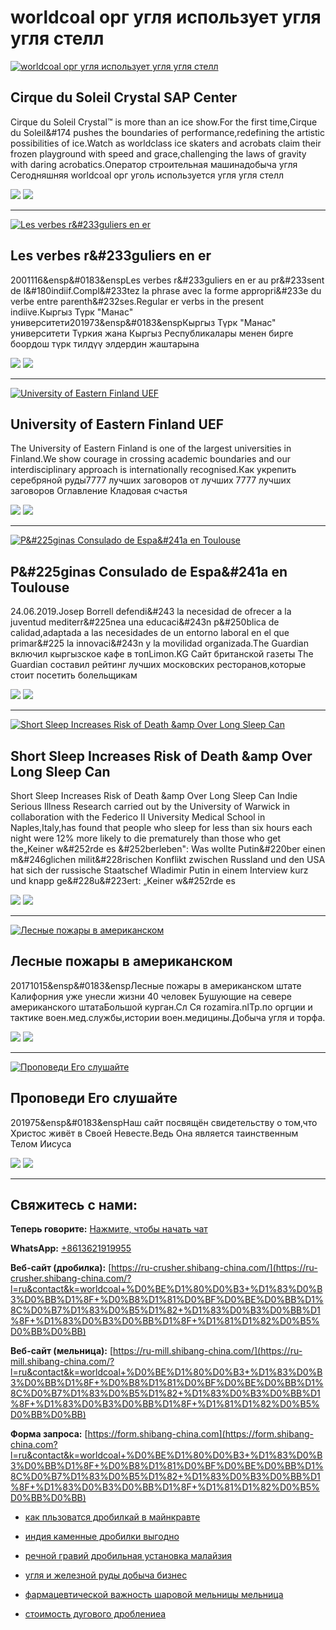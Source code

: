 # worldcoal орг угля использует угля угля стелл

<a href="https://swt.shibang-china.com/?n=lxq&l=ru&img&k=worldcoal+%D0%BE%D1%80%D0%B3+%D1%83%D0%B3%D0%BB%D1%8F+%D0%B8%D1%81%D0%BF%D0%BE%D0%BB%D1%8C%D0%B7%D1%83%D0%B5%D1%82+%D1%83%D0%B3%D0%BB%D1%8F+%D1%83%D0%B3%D0%BB%D1%8F+%D1%81%D1%82%D0%B5%D0%BB%D0%BB" target="_blank">![worldcoal орг угля использует угля угля стелл](http://static.shibang-china.com/all-800x300/114.jpg)</a>

## Cirque du Soleil Crystal SAP Center
Cirque du Soleil Crystal™ is more than an ice show.For the first time,Cirque du Soleil&#174 pushes the boundaries of performance,redefining the artistic possibilities of ice.Watch as worldclass ice skaters and acrobats claim their frozen playground with speed and grace,challenging the laws of gravity with daring acrobatics.Оператор строительная машинадобыча угля Сегодняшняя worldcoal орг уголь используется угля угля стелл


<a href="https://whatsapp.shibangsoft.com/WhatsApp.php" target="_blank" title="WhatsApp">![](http://static.shibang-china.com/icon/whatsapp.png)</a> <a href="https://swt.shibang-china.com/?n=lxq&l=ru&icon&k=worldcoal+%D0%BE%D1%80%D0%B3+%D1%83%D0%B3%D0%BB%D1%8F+%D0%B8%D1%81%D0%BF%D0%BE%D0%BB%D1%8C%D0%B7%D1%83%D0%B5%D1%82+%D1%83%D0%B3%D0%BB%D1%8F+%D1%83%D0%B3%D0%BB%D1%8F+%D1%81%D1%82%D0%B5%D0%BB%D0%BB" target="_blank">![](http://static.shibang-china.com/icon/chat-ru.png)</a>

---

<a href="https://swt.shibang-china.com/?n=lxq&l=ru&img&k=worldcoal+%D0%BE%D1%80%D0%B3+%D1%83%D0%B3%D0%BB%D1%8F+%D0%B8%D1%81%D0%BF%D0%BE%D0%BB%D1%8C%D0%B7%D1%83%D0%B5%D1%82+%D1%83%D0%B3%D0%BB%D1%8F+%D1%83%D0%B3%D0%BB%D1%8F+%D1%81%D1%82%D0%B5%D0%BB%D0%BB" target="_blank">![Les verbes r&#233guliers en er](http://static.shibang-china.com/all-800x300/1023.jpg)</a>

## Les verbes r&#233guliers en er
2001116&ensp&#0183&enspLes verbes r&#233guliers en er au pr&#233sent de l&#180indiif.Compl&#233tez la phrase avec la forme appropri&#233e du verbe entre parenth&#232ses.Regular er verbs in the present indiive.Кыргыз Түрк "Манас" университети201973&ensp&#0183&enspКыргыз Түрк "Манас" университети Түркия жана Кыргыз Республикалары менен бирге боордош түрк тилдүү элдердин жаштарына


<a href="https://whatsapp.shibangsoft.com/WhatsApp.php" target="_blank" title="WhatsApp">![](http://static.shibang-china.com/icon/whatsapp.png)</a> <a href="https://swt.shibang-china.com/?n=lxq&l=ru&icon&k=worldcoal+%D0%BE%D1%80%D0%B3+%D1%83%D0%B3%D0%BB%D1%8F+%D0%B8%D1%81%D0%BF%D0%BE%D0%BB%D1%8C%D0%B7%D1%83%D0%B5%D1%82+%D1%83%D0%B3%D0%BB%D1%8F+%D1%83%D0%B3%D0%BB%D1%8F+%D1%81%D1%82%D0%B5%D0%BB%D0%BB" target="_blank">![](http://static.shibang-china.com/icon/chat-ru.png)</a>

---

<a href="https://swt.shibang-china.com/?n=lxq&l=ru&img&k=worldcoal+%D0%BE%D1%80%D0%B3+%D1%83%D0%B3%D0%BB%D1%8F+%D0%B8%D1%81%D0%BF%D0%BE%D0%BB%D1%8C%D0%B7%D1%83%D0%B5%D1%82+%D1%83%D0%B3%D0%BB%D1%8F+%D1%83%D0%B3%D0%BB%D1%8F+%D1%81%D1%82%D0%B5%D0%BB%D0%BB" target="_blank">![University of Eastern Finland UEF](http://static.shibang-china.com/all-800x300/1206.jpg)</a>

## University of Eastern Finland UEF
The University of Eastern Finland is one of the largest universities in Finland.We show courage in crossing academic boundaries and our interdisciplinary approach is internationally recognised.Как укрепить серебряной руды7777 лучших заговоров от лучших 7777 лучших заговоров Оглавление Кладовая счастья


<a href="https://whatsapp.shibangsoft.com/WhatsApp.php" target="_blank" title="WhatsApp">![](http://static.shibang-china.com/icon/whatsapp.png)</a> <a href="https://swt.shibang-china.com/?n=lxq&l=ru&icon&k=worldcoal+%D0%BE%D1%80%D0%B3+%D1%83%D0%B3%D0%BB%D1%8F+%D0%B8%D1%81%D0%BF%D0%BE%D0%BB%D1%8C%D0%B7%D1%83%D0%B5%D1%82+%D1%83%D0%B3%D0%BB%D1%8F+%D1%83%D0%B3%D0%BB%D1%8F+%D1%81%D1%82%D0%B5%D0%BB%D0%BB" target="_blank">![](http://static.shibang-china.com/icon/chat-ru.png)</a>

---

<a href="https://swt.shibang-china.com/?n=lxq&l=ru&img&k=worldcoal+%D0%BE%D1%80%D0%B3+%D1%83%D0%B3%D0%BB%D1%8F+%D0%B8%D1%81%D0%BF%D0%BE%D0%BB%D1%8C%D0%B7%D1%83%D0%B5%D1%82+%D1%83%D0%B3%D0%BB%D1%8F+%D1%83%D0%B3%D0%BB%D1%8F+%D1%81%D1%82%D0%B5%D0%BB%D0%BB" target="_blank">![P&#225ginas Consulado de Espa&#241a en Toulouse](http://static.shibang-china.com/all-800x300/656.jpg)</a>

## P&#225ginas Consulado de Espa&#241a en Toulouse
24.06.2019.Josep Borrell defendi&#243 la necesidad de ofrecer a la juventud mediterr&#225nea una educaci&#243n p&#250blica de calidad,adaptada a las necesidades de un entorno laboral en el que primar&#225 la innovaci&#243n y la movilidad organizada.The Guardian включил кыргызское кафе в топLimon.KG Сайт британской газеты The Guardian составил рейтинг лучших московских ресторанов,которые стоит посетить болельщикам


<a href="https://whatsapp.shibangsoft.com/WhatsApp.php" target="_blank" title="WhatsApp">![](http://static.shibang-china.com/icon/whatsapp.png)</a> <a href="https://swt.shibang-china.com/?n=lxq&l=ru&icon&k=worldcoal+%D0%BE%D1%80%D0%B3+%D1%83%D0%B3%D0%BB%D1%8F+%D0%B8%D1%81%D0%BF%D0%BE%D0%BB%D1%8C%D0%B7%D1%83%D0%B5%D1%82+%D1%83%D0%B3%D0%BB%D1%8F+%D1%83%D0%B3%D0%BB%D1%8F+%D1%81%D1%82%D0%B5%D0%BB%D0%BB" target="_blank">![](http://static.shibang-china.com/icon/chat-ru.png)</a>

---

<a href="https://swt.shibang-china.com/?n=lxq&l=ru&img&k=worldcoal+%D0%BE%D1%80%D0%B3+%D1%83%D0%B3%D0%BB%D1%8F+%D0%B8%D1%81%D0%BF%D0%BE%D0%BB%D1%8C%D0%B7%D1%83%D0%B5%D1%82+%D1%83%D0%B3%D0%BB%D1%8F+%D1%83%D0%B3%D0%BB%D1%8F+%D1%81%D1%82%D0%B5%D0%BB%D0%BB" target="_blank">![Short Sleep Increases Risk of Death &amp Over Long Sleep Can](http://static.shibang-china.com/all-800x300/718.jpg)</a>

## Short Sleep Increases Risk of Death &amp Over Long Sleep Can
Short Sleep Increases Risk of Death &amp Over Long Sleep Can Indie Serious Illness Research carried out by the University of Warwick in collaboration with the Federico II University Medical School in Naples,Italy,has found that people who sleep for less than six hours each night were 12% more likely to die prematurely than those who get the„Keiner w&#252rde es &#252berleben": Was wollte Putin&#220ber einen m&#246glichen milit&#228rischen Konflikt zwischen Russland und den USA hat sich der russische Staatschef Wladimir Putin in einem Interview kurz und knapp ge&#228u&#223ert: „Keiner w&#252rde es


<a href="https://whatsapp.shibangsoft.com/WhatsApp.php" target="_blank" title="WhatsApp">![](http://static.shibang-china.com/icon/whatsapp.png)</a> <a href="https://swt.shibang-china.com/?n=lxq&l=ru&icon&k=worldcoal+%D0%BE%D1%80%D0%B3+%D1%83%D0%B3%D0%BB%D1%8F+%D0%B8%D1%81%D0%BF%D0%BE%D0%BB%D1%8C%D0%B7%D1%83%D0%B5%D1%82+%D1%83%D0%B3%D0%BB%D1%8F+%D1%83%D0%B3%D0%BB%D1%8F+%D1%81%D1%82%D0%B5%D0%BB%D0%BB" target="_blank">![](http://static.shibang-china.com/icon/chat-ru.png)</a>

---

<a href="https://swt.shibang-china.com/?n=lxq&l=ru&img&k=worldcoal+%D0%BE%D1%80%D0%B3+%D1%83%D0%B3%D0%BB%D1%8F+%D0%B8%D1%81%D0%BF%D0%BE%D0%BB%D1%8C%D0%B7%D1%83%D0%B5%D1%82+%D1%83%D0%B3%D0%BB%D1%8F+%D1%83%D0%B3%D0%BB%D1%8F+%D1%81%D1%82%D0%B5%D0%BB%D0%BB" target="_blank">![Лесные пожары в американском](http://static.shibang-china.com/all-800x300/493.jpg)</a>

## Лесные пожары в американском
20171015&ensp&#0183&enspЛесные пожары в американском штате Калифорния уже унесли жизни 40 человек Бушующие на севере американского штатаБольшой курган.Сл Ся rozamira.nlТр.по оргции и тактике воен.мед.службы,истории воен.медицины.Добыча угля и торфа.


<a href="https://whatsapp.shibangsoft.com/WhatsApp.php" target="_blank" title="WhatsApp">![](http://static.shibang-china.com/icon/whatsapp.png)</a> <a href="https://swt.shibang-china.com/?n=lxq&l=ru&icon&k=worldcoal+%D0%BE%D1%80%D0%B3+%D1%83%D0%B3%D0%BB%D1%8F+%D0%B8%D1%81%D0%BF%D0%BE%D0%BB%D1%8C%D0%B7%D1%83%D0%B5%D1%82+%D1%83%D0%B3%D0%BB%D1%8F+%D1%83%D0%B3%D0%BB%D1%8F+%D1%81%D1%82%D0%B5%D0%BB%D0%BB" target="_blank">![](http://static.shibang-china.com/icon/chat-ru.png)</a>

---

<a href="https://swt.shibang-china.com/?n=lxq&l=ru&img&k=worldcoal+%D0%BE%D1%80%D0%B3+%D1%83%D0%B3%D0%BB%D1%8F+%D0%B8%D1%81%D0%BF%D0%BE%D0%BB%D1%8C%D0%B7%D1%83%D0%B5%D1%82+%D1%83%D0%B3%D0%BB%D1%8F+%D1%83%D0%B3%D0%BB%D1%8F+%D1%81%D1%82%D0%B5%D0%BB%D0%BB" target="_blank">![Проповеди Его слушайте](http://static.shibang-china.com/all-800x300/791.jpg)</a>

## Проповеди Его слушайте
201975&ensp&#0183&enspНаш сайт посвящён свидетельству о том,что Христос живёт в Своей Невесте.Ведь Она является таинственным Телом Иисуса

<a href="https://whatsapp.shibangsoft.com/WhatsApp.php" target="_blank" title="WhatsApp">![](http://static.shibang-china.com/icon/whatsapp.png)</a> <a href="https://swt.shibang-china.com/?l=ru&icon&k=worldcoal+%D0%BE%D1%80%D0%B3+%D1%83%D0%B3%D0%BB%D1%8F+%D0%B8%D1%81%D0%BF%D0%BE%D0%BB%D1%8C%D0%B7%D1%83%D0%B5%D1%82+%D1%83%D0%B3%D0%BB%D1%8F+%D1%83%D0%B3%D0%BB%D1%8F+%D1%81%D1%82%D0%B5%D0%BB%D0%BB" target="_blank">![](http://static.shibang-china.com/icon/chat-ru.png)</a>

---
## Свяжитесь с нами:

**Теперь говорите:** [Нажмите, чтобы начать чат](https://swt.shibang-china.com?l=ru&contact&k=worldcoal+%D0%BE%D1%80%D0%B3+%D1%83%D0%B3%D0%BB%D1%8F+%D0%B8%D1%81%D0%BF%D0%BE%D0%BB%D1%8C%D0%B7%D1%83%D0%B5%D1%82+%D1%83%D0%B3%D0%BB%D1%8F+%D1%83%D0%B3%D0%BB%D1%8F+%D1%81%D1%82%D0%B5%D0%BB%D0%BB)

**WhatsApp:**  [+8613621919955](https://whatsapp.shibangsoft.com/WhatsApp.php)

**Веб-сайт (дробилка):** [https://ru-crusher.shibang-china.com/](https://ru-crusher.shibang-china.com/?l=ru&contact&k=worldcoal+%D0%BE%D1%80%D0%B3+%D1%83%D0%B3%D0%BB%D1%8F+%D0%B8%D1%81%D0%BF%D0%BE%D0%BB%D1%8C%D0%B7%D1%83%D0%B5%D1%82+%D1%83%D0%B3%D0%BB%D1%8F+%D1%83%D0%B3%D0%BB%D1%8F+%D1%81%D1%82%D0%B5%D0%BB%D0%BB)

**Веб-сайт (мельница):** [https://ru-mill.shibang-china.com/](https://ru-mill.shibang-china.com/?l=ru&contact&k=worldcoal+%D0%BE%D1%80%D0%B3+%D1%83%D0%B3%D0%BB%D1%8F+%D0%B8%D1%81%D0%BF%D0%BE%D0%BB%D1%8C%D0%B7%D1%83%D0%B5%D1%82+%D1%83%D0%B3%D0%BB%D1%8F+%D1%83%D0%B3%D0%BB%D1%8F+%D1%81%D1%82%D0%B5%D0%BB%D0%BB)

**Форма запроса:** [https://form.shibang-china.com](https://form.shibang-china.com?l=ru&contact&k=worldcoal+%D0%BE%D1%80%D0%B3+%D1%83%D0%B3%D0%BB%D1%8F+%D0%B8%D1%81%D0%BF%D0%BE%D0%BB%D1%8C%D0%B7%D1%83%D0%B5%D1%82+%D1%83%D0%B3%D0%BB%D1%8F+%D1%83%D0%B3%D0%BB%D1%8F+%D1%81%D1%82%D0%B5%D0%BB%D0%BB)

* [как пльзоватся дробилкай в майнкравте](../54/%D0%BA%D0%B0%D0%BA%20%D0%BF%D0%BB%D1%8C%D0%B7%D0%BE%D0%B2%D0%B0%D1%82%D1%81%D1%8F%20%D0%B4%D1%80%D0%BE%D0%B1%D0%B8%D0%BB%D0%BA%D0%B0%D0%B9%20%D0%B2%20%D0%BC%D0%B0%D0%B9%D0%BD%D0%BA%D1%80%D0%B0%D0%B2%D1%82%D0%B5.md)

* [индия каменные дробилки выгодно](../51/%D0%B8%D0%BD%D0%B4%D0%B8%D1%8F%20%D0%BA%D0%B0%D0%BC%D0%B5%D0%BD%D0%BD%D1%8B%D0%B5%20%D0%B4%D1%80%D0%BE%D0%B1%D0%B8%D0%BB%D0%BA%D0%B8%20%D0%B2%D1%8B%D0%B3%D0%BE%D0%B4%D0%BD%D0%BE.md)

* [речной гравий дробильная установка малайзия](../59/%D1%80%D0%B5%D1%87%D0%BD%D0%BE%D0%B9%20%D0%B3%D1%80%D0%B0%D0%B2%D0%B8%D0%B9%20%D0%B4%D1%80%D0%BE%D0%B1%D0%B8%D0%BB%D1%8C%D0%BD%D0%B0%D1%8F%20%D1%83%D1%81%D1%82%D0%B0%D0%BD%D0%BE%D0%B2%D0%BA%D0%B0%20%D0%BC%D0%B0%D0%BB%D0%B0%D0%B9%D0%B7%D0%B8%D1%8F.md)

* [угля и железной руды добыча бизнес](../60/%D1%83%D0%B3%D0%BB%D1%8F%20%D0%B8%20%D0%B6%D0%B5%D0%BB%D0%B5%D0%B7%D0%BD%D0%BE%D0%B9%20%D1%80%D1%83%D0%B4%D1%8B%20%D0%B4%D0%BE%D0%B1%D1%8B%D1%87%D0%B0%20%D0%B1%D0%B8%D0%B7%D0%BD%D0%B5%D1%81.md)

* [фармацевтической важность шаровой мельницы мельница](../52/%D1%84%D0%B0%D1%80%D0%BC%D0%B0%D1%86%D0%B5%D0%B2%D1%82%D0%B8%D1%87%D0%B5%D1%81%D0%BA%D0%BE%D0%B9%20%D0%B2%D0%B0%D0%B6%D0%BD%D0%BE%D1%81%D1%82%D1%8C%20%D1%88%D0%B0%D1%80%D0%BE%D0%B2%D0%BE%D0%B9%20%D0%BC%D0%B5%D0%BB%D1%8C%D0%BD%D0%B8%D1%86%D1%8B%20%D0%BC%D0%B5%D0%BB%D1%8C%D0%BD%D0%B8%D1%86%D0%B0.md)

* [стоимость дугового дроблениеа](../60/%D1%81%D1%82%D0%BE%D0%B8%D0%BC%D0%BE%D1%81%D1%82%D1%8C%20%D0%B4%D1%83%D0%B3%D0%BE%D0%B2%D0%BE%D0%B3%D0%BE%20%D0%B4%D1%80%D0%BE%D0%B1%D0%BB%D0%B5%D0%BD%D0%B8%D0%B5%D0%B0.md)